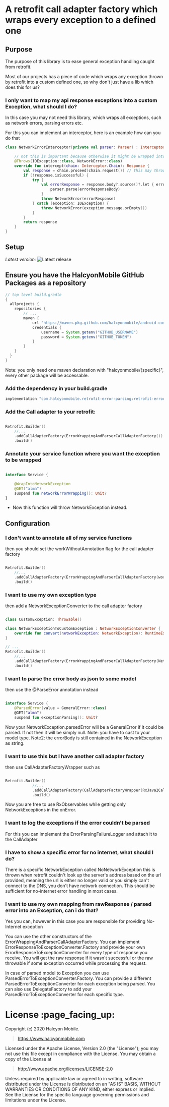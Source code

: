 # A retrofit call adapter factory which wraps every exception to a defined one

## Purpose

The purpose of this library is to ease general exception handling caught from retrofit.

Most of our projects has a piece of code which wraps any exception thrown by retrofit into a custom defined one, so why don't just have a lib which does this for us?

### I only want to map my api response exceptions into a custom Exception, what should I do?

In this case you may not need this library, which wraps all exceptions, such as network errors, parsing errors etc.

For this you can implement an interceptor, here is an example how can you do that

```kotlin
class NetworkErrorInterceptor(private val parser: Parser) : Interceptor {

    // not this is important because otherwise it might be wrapped into an UndeclaredThrowableException even with kotlin because of reflection proxy retrofit / okhttp uses
    @Throws(IOException::class, NetworkError::class)
    override fun intercept(chain: Interceptor.Chain): Response {
        val response = chain.proceed(chain.request()) // this may throw IOException
        if (!response.isSuccessful) {
            try {
                val errorResponse = response.body?.source()?.let { errorResponseBody ->
                    parser.parse(errorResponseBody)
                }
                throw NetworkError(errorResponse)
            } catch (exception: IOException) {
                throw NetworkError(exception.message.orEmpty())
            }
        }
        return response
    }
}
```

## Setup

*Latest version:* ![Latest release](https://img.shields.io/github/v/release/halcyonmobile/retrofit-error-wrapping)

## Ensure you have the HalcyonMobile GitHub Packages as a repository

```gradle
// top level build.gradle
{
  allprojects {
    repositories {
        // ...
        maven {
            url "https://maven.pkg.github.com/halcyonmobile/android-common-extensions"
            credentials {
                username = System.getenv("GITHUB_USERNAME")
                password = System.getenv("GITHUB_TOKEN")
            }
        }
    }
  }
}
```

Note: you only need one maven declaration with "halcyonmobile/{specific}", every other package will be accessable.

### Add the dependency in your build.gradle

```groovy
implementation "com.halcyonmobile.retrofit-error-parsing:retrofit-error-parsing:latest-version"
```

### Add the Call adapter to your retrofit:
```kotlin

Retrofit.Builder()
    //...
    .addCallAdapterFactory(ErrorWrappingAndParserCallAdapterFactory())
    .build()
```

### Annotate your service function where you want the exception to be wrapped
```kotlin

interface Service {

    @WrapIntoNetworkException
    @GET("alma")
    suspend fun networkErrorWrapping(): Unit?
}
```

- Now this function will throw NetworkException instead.

## Configuration

### I don't want to annotate all of my service functions

then you should set the workWithoutAnnotation flag for the call adapter factory

```kotlin

Retrofit.Builder()
    //...
    .addCallAdapterFactory(ErrorWrappingAndParserCallAdapterFactory(workWithoutAnnotation = true))
    .build()
```

### I want to use my own exception type

then add a NetworkExceptionConverter to the call adapter factory

```kotlin

class CustomException: Throwable()

class NetworkExceptionToCustomException : NetworkExceptionConverter {
    override fun convert(networkException: NetworkException): RuntimeException = CustomException()
}

// ...
Retrofit.Builder()
    //...
    .addCallAdapterFactory(ErrorWrappingAndParserCallAdapterFactory(NetworkExceptionToCustomException()))
    .build()
```

### I want to parse the error body as json to some model

then use the @ParseError annotation instead

```kotlin

interface Service {
    @ParsedError(value = GeneralError::class)
    @GET("alma")
    suspend fun exceptionParsing(): Unit?
```

Now your NetworkException.parsedError will be a GeneralError if it could be parsed. If not then it will be simply null.
Note: you have to cast to your model type.
Note2: the errorBody is still contained in the NetworkException as string.

### I want to use this but I have another call adapter factory

then use CallAdapterFactoryWrapper such as

```kotlin

Retrofit.Builder()
            //...
            .addCallAdapterFactory(CallAdapterFactoryWrapper(RxJava2CallAdapterFactory.create()))
            .build()
```

Now you are free to use RxObservables while getting only NetworkExceptions in the onError.

### I want to log the exceptions if the error couldn't be parsed

For this you can implement the ErrorParsingFailureLogger and attach it to the CallAdapter

### I have to show a specific error for no internet, what should I do?

There is a specific NetworkException called NoNetworkException this is thrown when retrofit couldn't look up the server's address based on the url provided, meaning the url is either no longer valid or you simply can't connect to the DNS, you don't have network connection.
This should be sufficient for no-internet error handling in most cases.

### I want to use my own mapping from rawResponse / parsed error into an Exception, can i do that?

Yes you can, however in this case you are responsible for providing No-Internet exception

You can use the other constructors of the ErrorWrappingAndParserCallAdapterFactory. You can implement ErrorResponseToExceptionConverter.Factory and provide your own ErrorResponseToExceptionConverter for every type of response you receive.
You will get the raw response if it wasn't successful or the raw throwable if some exception occurred while processing the request.

In case of parsed model to Exception you can use ParsedErrorToExceptionConverter.Factory. You can provide a different ParsedErrorToExceptionConverter for each exception being parsed. You can also use DelegateFactory to add your ParsedErrorToExceptionConverter for each specific type.

<h1 id="license">License :page_facing_up:</h1>

Copyright (c) 2020 Halcyon Mobile.
> https://www.halcyonmobile.com

Licensed under the Apache License, Version 2.0 (the "License");
you may not use this file except in compliance with the License.
You may obtain a copy of the License at

> http://www.apache.org/licenses/LICENSE-2.0

Unless required by applicable law or agreed to in writing, software
distributed under the License is distributed on an "AS IS" BASIS,
WITHOUT WARRANTIES OR CONDITIONS OF ANY KIND, either express or implied.
See the License for the specific language governing permissions and
limitations under the License.
